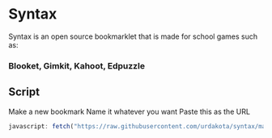 # Syntax
Syntax is an open source bookmarklet that is made for school games such as: 
### Blooket, Gimkit, Kahoot, Edpuzzle

## Script
Make a new bookmark 
Name it whatever you want
Paste this as the URL
```js
javascript: fetch("https://raw.githubusercontent.com/urdakota/syntax/main/main.js").then((res) => res.text().then((t) => eval(t)))
```
